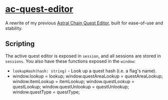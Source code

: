 # [ac-quest-editor](https://cabalex.github.io/ac-quest-editor)

A rewrite of my previous [Astral Chain Quest Editor](https://cabalex.github.io/astral-extractor/quest-editor.html), built for ease-of-use and stability.

## Scripting

The active quest editor is exposed in `session`, and all sessions are stored in `sessions`. You also have these functions exposed in the `window`:

- `lookupHash(hash: string)` - Look up a quest hash (i.e. a flag's name).
- window.lookup = lookup;
  window.questAreaLookup = questAreaLookup;
  window.itemLookup = itemLookup;
  window.questLookup = questLookup;
  window.questUnlookup = questUnlookup;
  window.questType = questType;
